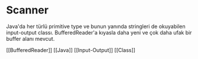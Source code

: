 # Scanner

Java'da her türlü primitive type ve bunun yanında stringleri de okuyabilen input-output classı. BufferedReader'a kıyasla daha yeni ve çok daha ufak bir buffer alanı mevcut.

[[BufferedReader]]
[[Java]]
[[Input-Output]]
[[Class]]